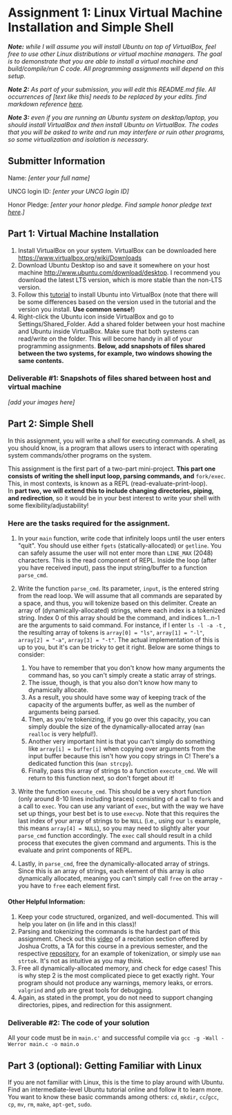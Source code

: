 # Assignment 1: Linux Virtual Machine Installation and Simple Shell

***Note:*** *while I will assume you will install Ubuntu on top of VirtualBox, feel free to use other Linux distributions or virtual machine managers. The goal is to demonstrate that you are able to install a virtual machine and build/compile/run C code. All programming assignments will depend on this setup.*


***Note 2:*** *As part of your submission, you will edit this README.md file. All occurrences of [text like this] needs to be replaced by your edits. find markdown reference [here](https://www.w3schools.io/file/github-readme-image/).*


***Note 3:*** *even if you are running an Ubuntu system on desktop/laptop, you should install VirtualBox and then install Ubuntu on VirtualBox. The codes that you will be asked to write and run may interfere or ruin other programs, so some virtualization and isolation is necessary.*

## Submitter Information

Name: *[enter your full name]*

UNCG login ID: *[enter your UNCG login ID]*

Honor Pledge: *[enter your honor pledge. Find sample honor pledge text [here](https://uncg.instructure.com/courses/122861/pages/sample-honor-pledge).]*

## Part 1: Virtual Machine Installation


1. Install VirtualBox on your system. VirtualBox can be downloaded here <https://www.virtualbox.org/wiki/Downloads>
2. Download Ubuntu Desktop iso and save it somewhere on your host machine <http://www.ubuntu.com/download/desktop>. I recommend you download the latest LTS version, which is more stable than the non-LTS version.
3. Follow this [tutorial](https://ubuntu.com/tutorials/how-to-run-ubuntu-desktop-on-a-virtual-machine-using-virtualbox#1-overview) to install Ubuntu into VirtualBox (note that there will be some differences based on the version used in the tutorial and the version you install. **Use common sense!**)
4. Right-click the Ubuntu icon inside VirtualBox and go to Settings/Shared_Folder. Add a shared folder between your host machine and Ubuntu inside VirtualBox. Make sure that both systems can read/write on the folder. This will become handy in all of your programming assignments.  **Below, add snapshots of files shared between the two systems, for example, two windows showing the same contents.**

### Deliverable #1: Snapshots of files shared between host and virtual machine
*[add your images here]*

## Part 2: Simple Shell

In this assignment, you will write a *shell* for executing commands. A shell, as you should know, is a program that allows users to interact with operating system commands/other programs on the system.

This assignment is the first part of a two-part mini-project. __This part one consists of writing the shell input loop, parsing commands, and__ `fork/exec`. This, in most contexts, is known as a REPL (read-evaluate-print-loop). In __part two, we will extend this to include changing directories, piping, and redirection__, so it would be in your best interest to write your shell with some flexibility/adjustability!

### Here are the tasks required for the assignment.
1. In your `main` function, write code that infinitely loops until the user enters "quit". You should use either `fgets` (statically-allocated) or  `getline`. You can safely assume the user will not enter more than `LINE_MAX` (2048) characters. This is the read component of REPL. Inside the loop (after you have received input), pass the input string/buffer to a function `parse_cmd`.
2. Write the function `parse_cmd`. Its parameter, `input`, is the entered string from the read loop. We will assume that all commands are separated by a space, and thus, you will tokenize based on this delimiter. Create an array of (dynamically-allocated) strings, where each index is a tokenized string. Index 0 of this array should be the command, and indices 1...n-1 are the arguments to said command. For instance, if I enter `ls -l -a -t` , the resulting array of tokens is `array[0] = "ls"`, `array[1] = "-l"`, `array[2] = "-a"`, `array[3] = "-t"`. The actual implementation of this is up to you, but it's can be tricky to get it right. Below are some things to consider:

   
   1. You have to remember that you don't know how many arguments the command has, so you can't simply create a static array of strings.
   2. The issue, though, is that you also don't know how many to dynamically allocate.
   3. As a result, you should have some way of keeping track of the capacity of the arguments buffer, as well as the number of arguments being parsed.
   4. Then, as you're tokenizing, if you go over this capacity, you can simply double the size of the dynamically-allocated array (`man realloc` is very helpful!).
   5. Another very important hint is that you can't simply do something like `array[i] = buffer[i]` when copying over arguments from the input buffer because this isn't how you copy strings in C! There's a dedicated function this (`man strcpy`).
   6. Finally, pass this array of strings to a function `execute_cmd`. We will return to this function next, so don't forget about it!
3. Write the function `execute_cmd`. This should be a very short function (only around 8-10 lines including braces) consisting of a call to `fork` and a call to `exec`. You can use any variant of `exec`, but with the way we have set up things, your best bet is to use `execvp`. Note that this requires the last index of your array of strings to be `NULL` (i.e., using our `ls` example, this means `array[4] = NULL`), so you may need to slightly alter your `parse_cmd` function accordingly. The `exec` call should result in a child process that executes the given command and arguments. This is the evaluate and print components of REPL.
4. Lastly, in `parse_cmd`, free the dynamically-allocated array of strings. Since this is an array of strings, each element of this array is *also* dynamically allocated, meaning you can't simply call `free` on the array - you have to `free` each element first.

#### Other Helpful Information:
1. Keep your code structured, organized, and well-documented. This will help you later on (in life and in this class)!
2. Parsing and tokenizing the commands is the hardest part of this assignment. Check out this [video](https://uncg.hosted.panopto.com/Panopto/Pages/Viewer.aspx?id=2e496193-f2cf-4b4a-a70c-ae32001ff4c0&start=0) of a recitation section offered by Joshua Crotts, a TA for this course in a previous semester, and the respective [repository](https://github.com/joshuacrotts/c-session-demos-uncg-s22/tree/main/session03), for an example of tokenization, or simply use `man strtok`. It's not as intuitive as you may think.
3. Free all dynamically-allocated memory, and check for edge cases! This is why step 2 is the most complicated piece to get exactly right. Your program should not produce any warnings, memory leaks, or errors. `valgrind` and `gdb` are great tools for debugging.
4. Again, as stated in the prompt, you do not need to support changing directories, pipes, and redirection for this assignment.

### Deliverable #2: The code of your solution
All your code must be in `main.c'` and successful compile via `gcc -g -Wall -Werror main.c -o main.o`

## Part 3 (optional): Getting Familiar with Linux

If you are not familiar with Linux, this is the time to play around with Ubuntu. Find an intermediate-level Ubuntu tutorial online and follow it to learn more. You want to know these basic commands among others: `cd`, `mkdir`, `cc`/`gcc`, `cp`, `mv`, `rm`, `make`, `apt-get`, `sudo`.


